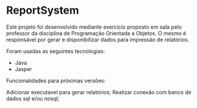 # ReportSystem

Este projeto foi desenvolvido mediante exercício proposto em sala pelo professor da disciplina de Programação Orientada a Objetos.
O mesmo é responsável por gerar e disponibilizar dados para impressão de relatórios.

Foram usadas as seguintes tecnologias:

- Java
- Jasper

Funcionalidades para próximas versões:

Adicionar executavel para gerar relatórios;
Realizar conexão com banco de dados sql e/ou nosql;
